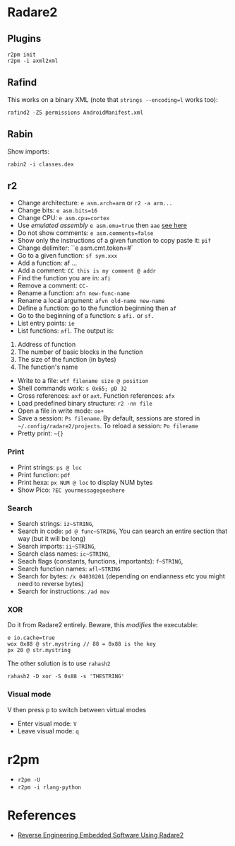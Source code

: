 # Radare2

## Plugins

```
r2pm init
r2pm -i axml2xml
```

## Rafind

This works on a binary XML (note that `strings --encoding=l` works too):
```
rafind2 -ZS permissions AndroidManifest.xml
```

## Rabin

Show imports:
```
rabin2 -i classes.dex
```

## r2

- Change architecture: `e asm.arch=arm` or `r2 -a arm...`
- Change bits: `e asm.bits=16`
- Change CPU: `e asm.cpu=cortex`
- Use *emulated assembly* `e asm.emu=true` then `aae` [see here](https://blog.superponible.com/2017/04/15/emulating-assembly-in-radare2/)
- Do not show comments: `e asm.comments=false`
- Show only the instructions of a given function to copy paste it: `pif`
- Change delimiter: ``e asm.cmt.token=#`
- Go to a given function: `sf sym.xxx`
- Add a function: af ...
- Add a comment: `CC this is my comment @ addr`
- Find the function you are in: `afi`
- Remove a comment: `CC-`
- Rename a function: `afn new-func-name`
- Rename a local argument: `afvn old-name new-name`
- Define a function: go to the function beginning then `af`
- Go to the beginning of a function: s `afi.` or `sf.`
- List entry points: `ie`
- List functions: `afl`. The output is:

1. Address of function
2. The number of basic blocks in the function
3. The size of the function (in bytes)
4. The function's name

- Write to a file: `wtf filename size @ position`
- Shell commands work: `s 0x65; pD 32`
- Cross references: `axf` or `axt`. Function references: `afx`
- Load predefined binary structure: `r2 -nn file`
- Open a file in write mode: `oo+`
- Save a session: `Ps filename`. By default, sessions are stored in `~/.config/radare2/projects`. To reload a session: `Po filename`
- Pretty print: `~{}`

### Print

- Print strings: `ps @ loc`
- Print function: `pdf`
- Print hexa: `px NUM @ loc` to display NUM bytes
- Show Pico: `?EC yourmessagegoeshere`

### Search


- Search strings: `iz~STRING`,
- Search in code: `pd @ func~STRING`, You can search an entire section that way (but it will be long)
- Search imports: `ii~STRING`,
- Search class names: `ic~STRING`,
- Seach flags (constants, functions, importants): `f~STRING`,
- Search function names: `afl~STRING`
- Search for bytes: `/x 04030201` (depending on endianness etc you might need to reverse bytes)
- Search for instructions: `/ad mov`

### XOR

Do it from Radare2 entirely. Beware, this *modifies* the executable:

```
e io.cache=true
wox 0x88 @ str.mystring // 88 = 0x88 is the key
px 20 @ str.mystring
```

The other solution is to use `rahash2`

`rahash2 -D xor -S 0x88 -s 'THESTRING' `

### Visual mode

V then press p to switch between virtual modes

- Enter visual mode: `V`
- Leave visual mode: `q`

# r2pm

- `r2pm -U`
- `r2pm -i rlang-python`

# References

- [Reverse Engineering Embedded Software Using Radare2](http://radare.org/get/r2embed-auckland2015.pdf)


